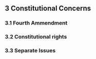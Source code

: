 ## 3 Constitutional Concerns

### 3.1 Fourth Ammendment

### 3.2 Constitutional rights

### 3.3 Separate Issues
